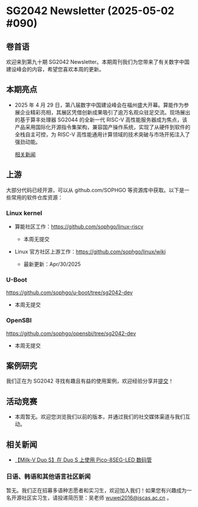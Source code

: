 # SG2042 Newsletter (2025-05-02 #090)

## 卷首语

欢迎来到第九十期 SG2042 Newsletter。本期周刊我们为您带来了有关数字中国建设峰会的内容，希望您喜欢本周的更新。

## 本期亮点

+ 2025 年 4 月 29 日，第八届数字中国建设峰会在福州盛大开幕。算能作为参展企业精彩亮相，其展区凭借创新成果吸引了逾万名观众驻足交流。现场展出的基于算丰处理器 SG2044 的全新一代 RISC-V 高性能服务器成为焦点，该产品采用国际化开源指令集架构，兼容国产操作系统，实现了从硬件到软件的全栈自主可控，为 RISC-V 高性能通用计算领域的技术突破与市场开拓注入了强劲动能。

  [相关新闻](https://mp.weixin.qq.com/s/mJ-AW-Wfcf7JBY5ADZ1MXQ?scene=1)

## 上游

大部分代码已经开源，可以从 github.com/SOPHGO 等资源库中获取。以下是一些常用的软件仓库资源：

### Linux kernel

+ 算能社区工作：https://github.com/sophgo/linux-riscv

  +  本周无提交

+ Linux 官方社区上游工作：https://github.com/sophgo/linux/wiki

  + 最新更新：Apr/30/2025


### U-Boot

https://github.com/sophgo/u-boot/tree/sg2042-dev

+ 本周无提交

### OpenSBI

https://github.com/sophgo/opensbi/tree/sg2042-dev 

+ 本周无提交

## 案例研究

我们正在为 SG2042 寻找有趣且有益的使用案例，欢迎经验分享并[提交](https://github.com/sophgocommunity/SG2042-Newsletter/pulls)！

## 活动竞赛

- 本周暂无。欢迎您浏览我们以前的版本，并通过我们的社交媒体渠道与我们互动。

## 相关新闻

+ [【Milk-V Duo S】在 Duo S 上使用 Pico-8SEG-LED 数码管][news-1]

[news-1]:https://www.bilibili.com/video/BV1jpLyzgE3T

### 日语、韩语和其他语言社区新闻

暂无。我们正在招募多语种志愿者和实习生，欢迎加入我们！如果您有兴趣成为一名开源社区实习生，请投递简历至：吴老师 [wuwei2016@iscas.ac.cn](mailto:wuwei2016@iscas.ac.cn) 。